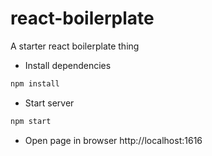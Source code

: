 # react-boilerplate
A starter react boilerplate thing

* Install dependencies
```sh
npm install
```
* Start server
```sh
npm start
```
* Open page in browser http://localhost:1616
